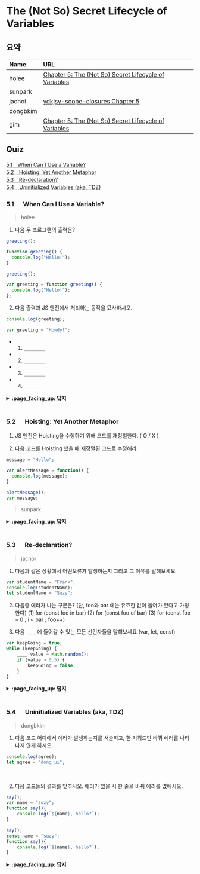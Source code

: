 # The (Not So) Secret Lifecycle of Variables

## 요약
| Name | URL |
|:---|:---|
| holee | [Chapter 5: The (Not So) Secret Lifecycle of Variables](https://github.com/hochan222/Everything-in-JavaScript/wiki/Chapter-5:-The-(Not-So)-Secret-Lifecycle-of-Variables) |
| sunpark |  |
| jachoi | [ydkjsy-scope-closures Chapter 5](https://n00bh4cker.tistory.com/141)|
| dongbkim |  |
| gim | [Chapter 5: The (Not So) Secret Lifecycle of Variables](https://velog.io/@mkitigy/Chapter-5-The-Not-so-Secret-Lifecycle-of-Variables) |

## Quiz

[5.1　When Can I Use a Variable?](#51---When-Can-I-Use-a-Variable)<br>
[5.2　Hoisting: Yet Another Metaphor](#52---Hoisting-Yet-Another-Metaphor)<br>
[5.3　Re-declaration?](#53---Re-declaration)<br>
[5.4　Uninitialized Variables (aka, TDZ)](#54---Uninitialized-Variables-aka-TDZ)<br>

### 5.1 　  When Can I Use a Variable?

> holee

1. 다음 두 프로그램의 출력은?
```js
greeting();

function greeting() { 
  console.log("Hello!");
}
```

```js
greeting();

var greeting = function greeting() { 
  console.log("Hello!");
};
```

2. 다음 출력과 JS 엔진에서 처리하는 동작을 묘사하시오.
```js
console.log(greeting); 

var greeting = "Howdy!";
```
- 1. ```________```
- 2. ```________```
- 3. ```________```
- 4. ```________```

<details>
<summary> <b> :page_facing_up: 답지 </b>  </summary>
<div markdown="1">

1. 다음 두 프로그램의 출력은?
```js
greeting();
// Hello!

function greeting() { 
  console.log("Hello!");
}
```

```js
greeting();
// TypeError

var greeting = function greeting() { 
  console.log("Hello!");
};
```

2. 다음 출력과 JS 엔진에서 처리하는 동작을 묘사하시오.
```js
console.log(greeting); 

var greeting = "Howdy!";
```
- 1. ```식별자가 상단에서 선언된다.```
- 2. ```undefined로 자동 초기화된다.```
- 3. ```console.log(greeting)을 실행한다.```
- 4. ```greeting을 재선언하고 "Howdy!"을 할당한다.```

</div>
</details>
<br>

### 5.2 　  Hoisting: Yet Another Metaphor

1. JS 엔진은 Hoisting을 수행하기 위해 코드를 재정렬한다. ( O / X )

2. 다음 코드를 Hoisting 했을 때 재정렬된 코드로 수정해라.

```javascript
message = "Hello";

var alertMessage = function() {
  console.log(message);
}

alertMessage();
var message;
```

> sunpark

<details>
<summary> <b> :page_facing_up: 답지 </b>  </summary>
<div markdown="1">

1. JS 엔진은 Hoisting을 수행하기 위해 코드를 재정렬한다. ( O / **X** )

  > The JS engine doesn't actually re-arrange the code. It can't magically look ahead and find declarations; the only way to accurately find them, as well as all the scope boundaries in the program, would be to fully parse the code. **p.80**

2. 다음 코드를 Hoisting 했을 때 재정렬된 코드로 수정해라.

  > 주어진 코드는 Hoisting이 있었지만 Function Hoisting이 이뤄지진 않았다.

```javascript
var message;
var alertMessage;

message = "Hello";
alertMessage = function() {
  console.log(message);
}

alertMessage();
```

</div>
</details>
<br>

### 5.3 　  Re-declaration?

> jachoi

1. 다음과 같은 상황에서 어떤오류가 발생하는지 그리고 그 이유를 말해보세요
```js
var studentName = "Frank";
console.log(studentName);
let studentName = "Suzy";
```

2. 다음중 에러가 나는 구문은? (단, foo와 bar 에는 유효한 값이 들어가 있다고 가정한다)
  (1) for (const foo in bar)
  (2) for (const foo of bar)
  (3) for (const foo = 0 ; i < bar ; foo++)

3. 다음 ____ 에 들어갈 수 있는 모든 선언자들을 말해보세요 (var, let, const)
```js
var keepGoing = true;
while (keepGoing) {
    ____ value = Math.random();
    if (value > 0.5) {
        keepGoing = false;
    }
}
```

<details>
<summary> <b> :page_facing_up: 답지 </b>  </summary>
<div markdown="1">


1. syntax Error 재선언은 var 선언된 변수에게만 허용되는 개념임
>  both cases, a SyntaxError is thrown on the second declaration.
In other words, the only way to “re-declare” a variable
is to use var for all (two or more) of its declarations.

2. 3번
> 일반적인 for loop 에선 const 선언된 foo 가 foo++ 에서 재 할당이 일어나므로 문제가 된다

3. var, let ,const 모두!!
> 반복문이 돌때마다 새로운 스코프가 만들어져서 let 과 const 를 사용할 수 있고
var 는 전역에 위치하므로 계속 재할당이 이루어져서 문제가 없다!! 

</div>
</details>
<br>

### 5.4 　  Uninitialized Variables (aka, TDZ)


> dongbkim
1. 다음 코드 어디에서 에러가 발생하는지를 서술하고, 한 키워드만 바꿔 에러를 나타나지 않게 하시오.
```js
console.log(agree);
let agree = "dong_ui";
```
<br/>

2. 다음 코드들의 결과를 맞추시오. 에러가 있을 시 한 줄을 바꿔 에러를 없애시오.
```js
say();
var name = "suzy";
function say(){
	console.log(`${name}, hello?`);
}
```

```js
say();
const name = "suzy";
function say(){
	console.log(`${name}, hello?`);
}
```
<details>
<summary> <b> :page_facing_up: 답지 </b>  </summary>
<div markdown="1">

1. ReferenceError(Cannot access agree before initialization.)
how do we initialize an uninitialized variable? For let/const, the only way to do so is with an assignment attached to a declaration statement.

2.	(1) **, hello?**
	(2) **ReferenceError: Cannot access 'name' before initialization**, name 선언 줄을 첫번째로 옮긴다.

</div>
</details>
<br>

